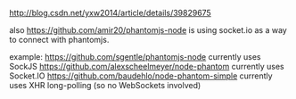 

http://blog.csdn.net/yxw2014/article/details/39829675

also https://github.com/amir20/phantomjs-node is using
socket.io as a way to connect with phantomjs.

example:
https://github.com/sgentle/phantomjs-node currently uses SockJS
https://github.com/alexscheelmeyer/node-phantom currently uses Socket.IO
https://github.com/baudehlo/node-phantom-simple currently uses XHR long-polling (so no WebSockets involved)